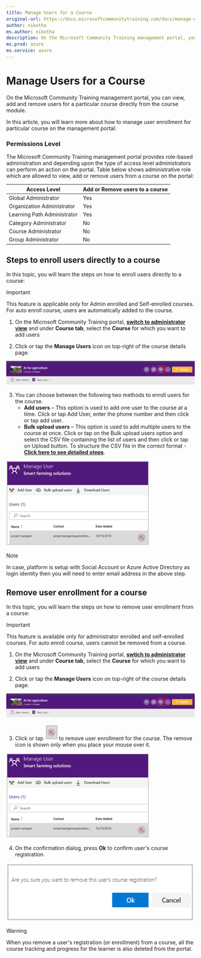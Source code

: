 ```yaml
---
title: Manage Users for a Course
original-url: https://docs.microsoftcommunitytraining.com/docs/manage-users-for-a-course
author: nikotha
ms.author: nikotha
description: On the Microsoft Community Training management portal, you can view, add and remove users for a particular course directly from the course module.
ms.prod: azure
ms.service: azure
---
```


# Manage Users for a Course

On the Microsoft Community Training management portal, you can view, add and remove users for a particular course directly from the course module. 

In this article, you will learn more about how to manage user enrollment for particular course on the management portal:
### Permissions Level
The Microsoft Community Training management portal provides role-based administration and depending upon the type of access level administrators can perform an action on the portal. Table below shows administrative role which are allowed to view, add or remove users from a course on the portal:

| Access Level  | Add or Remove users to a course |
| --- | --- |
| Global Administrator | Yes |
| Organization Administrator | Yes |
| Learning Path Administrator | Yes |
| Category Administrator | No |
| Course Administrator | No |
| Group Administrator | No|
## Steps to enroll users directly to a course
In this topic, you will learn the steps on how to enroll users directly to a course:

> [!IMPORTANT]
>  This feature is applicable only for Admin enrolled and Self-enrolled courses. For auto enroll course, users are automatically added to the course.

1.	On the Microsoft Community Training portal, [**switch to administrator view**](https://microsoftindia.document360.io/docs/configure-platform#step-2--switch-to-administrator-view-of-the-portal) and under **Course tab**, select the **Course** for which you want to add users 

2.	Click or tap the **Manage Users** icon on top-right of the course details page.

![Manage user](../../../media/image%2851%29.png)

3.	You can choose between the following two methods to enroll users for the course.
    * **Add users** – This option is used to add one user to the course at a time. Click or tap Add User, enter the phone number and then click or tap add user.
    * **Bulk upload users** – This option is used to add multiple users to the course at once. Click or tap on the Bulk upload users option and select the CSV file containing the list of users and then click or tap on Upload button. To structure the CSV file in the correct format - [**Click here to see detailed steps**](../../../user-management/organize-users/2_create-a-new-group.md).

![Manage users](../../../media/Manage%20users.png)

> [!NOTE]
>  In case, platform is setup with Social Account or Azure Active Directory as login identity then you will need to enter email address in the above step.
## Remove user enrollment for a course
In this topic, you will learn the steps on how to remove user enrollment from a course:

> [!IMPORTANT]
> This feature is available only for administrator enrolled and self-enrolled courses. For auto enroll course, users cannot be removed from a course.

1.	On the Microsoft Community Training portal, [**swtich to administrator view**](https://microsoftindia.document360.io/docs/configure-platform#step-2--switch-to-administrator-view-of-the-portal) and under **Course tab**, select the **Course** for which you want to add users

2.	Click or tap the **Manage Users** icon on top-right of the course details page.

![CLick Manage Users](../../../media/image%2851%29.png)

3.	Click or tap  ![Remove icon](../../../media/Remove%20icon.png) to remove user enrollment for the course. The remove icon is shown  only when you place your mouse over it.

![Manage Users](../../../media/Manage%20Users.png)

4.	On the confirmation dialog, press **Ok** to confirm user's course registration.

![Delete course registration](../../../media/Delete%20course%20registration.png)

> [!WARNING]
> When you remove a user's registration (or enrollment) from a course, all the course tracking and progress for the learner is also deleted from the portal.